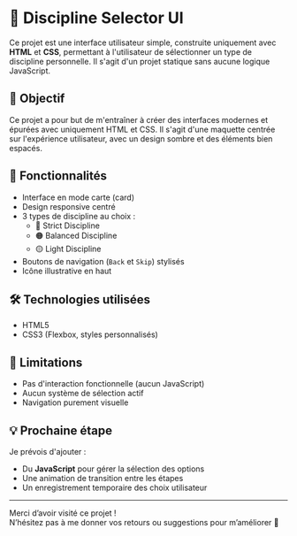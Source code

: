 # 🧠 Discipline Selector UI

Ce projet est une interface utilisateur simple, construite uniquement avec **HTML** et **CSS**, permettant à l'utilisateur de sélectionner un type de discipline personnelle. Il s'agit d'un projet statique sans aucune logique JavaScript.


## 🎯 Objectif

Ce projet a pour but de m'entraîner à créer des interfaces modernes et épurées avec uniquement HTML et CSS. Il s'agit d'une maquette centrée sur l'expérience utilisateur, avec un design sombre et des éléments bien espacés.

## 🧩 Fonctionnalités

- Interface en mode carte (card)
- Design responsive centré
- 3 types de discipline au choix :
  - 🔴 Strict Discipline
  - 🟠 Balanced Discipline
  - 🟡 Light Discipline
- Boutons de navigation (`Back` et `Skip`) stylisés
- Icône illustrative en haut

## 🛠️ Technologies utilisées

- HTML5
- CSS3 (Flexbox, styles personnalisés)

## 🚫 Limitations

- Pas d'interaction fonctionnelle (aucun JavaScript)
- Aucun système de sélection actif
- Navigation purement visuelle

## 💡 Prochaine étape

Je prévois d'ajouter :

- Du **JavaScript** pour gérer la sélection des options
- Une animation de transition entre les étapes
- Un enregistrement temporaire des choix utilisateur



---

Merci d’avoir visité ce projet !  
N’hésitez pas à me donner vos retours ou suggestions pour m’améliorer 🙏
